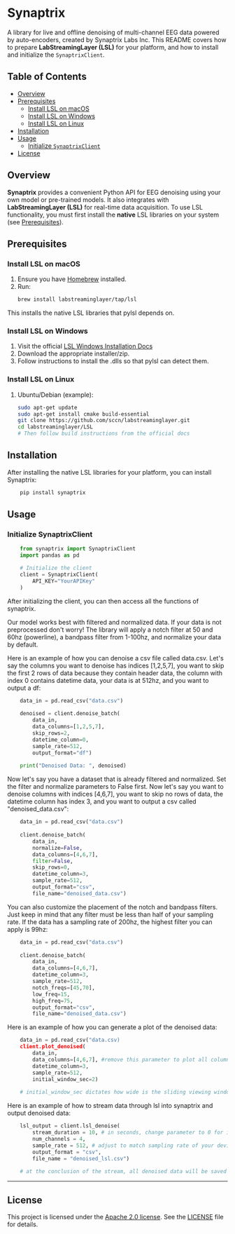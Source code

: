 # Synaptrix

A library for live and offline denoising of multi-channel EEG data powered by auto-encoders, created by Synaptrix Labs Inc. This README covers how to prepare **LabStreamingLayer (LSL)** for your platform, and how to install and initialize the `SynaptrixClient`.



## Table of Contents

- [Overview](#overview)
- [Prerequisites](#prerequisites)
  - [Install LSL on macOS](#install-lsl-on-macos)
  - [Install LSL on Windows](#install-lsl-on-windows)
  - [Install LSL on Linux](#install-lsl-on-linux)
- [Installation](#installation)
- [Usage](#usage)
  - [Initialize `SynaptrixClient`](#initialize-synaptrixclient)
- [License](#license)



## Overview

**Synaptrix** provides a convenient Python API for EEG denoising using your own model or pre-trained models. It also integrates with **LabStreamingLayer (LSL)** for real-time data acquisition. To use LSL functionality, you must first install the **native** LSL libraries on your system (see [Prerequisites](#prerequisites)).



## Prerequisites

### Install LSL on macOS

1. Ensure you have [Homebrew](https://brew.sh/) installed.
2. Run:
    ```bash
    brew install labstreaminglayer/tap/lsl
    ```
This installs the native LSL libraries that pylsl depends on.

### Install LSL on Windows
1.	Visit the official [LSL Windows Installation Docs](https://github.com/sccn/labstreaminglayer)
2.	Download the appropriate installer/zip.
3.	Follow instructions to install the .dlls so that pylsl can detect them.

### Install LSL on Linux
1.	Ubuntu/Debian (example):
    ```bash
    sudo apt-get update
    sudo apt-get install cmake build-essential
    git clone https://github.com/sccn/labstreaminglayer.git
    cd labstreaminglayer/LSL
    # Then follow build instructions from the official docs
    ```



## Installation

After installing the native LSL libraries for your platform, you can install Synaptrix:
```bash
    pip install synaptrix
```



## Usage

### Initialize SynaptrixClient

```python
    from synaptrix import SynaptrixClient
    import pandas as pd

    # Initialize the client
    client = SynaptrixClient(
        API_KEY="YourAPIKey"
    )
```

After initializing the client, you can then access all the functions of synaptrix.

Our model works best with filtered and normalized data. If your data is not preprocessed don't worry! The library will apply a notch filter at 50 and 60hz (powerline), a bandpass filter from 1-100hz, and normalize your data by default.

Here is an example of how you can denoise a csv file called data.csv. Let's say the columns you want to denoise has indices [1,2,5,7], you want to skip the first 2 rows of data because they contain header data, the column with index 0 contains datetime data, your data is at 512hz, and you want to output a df:
    
```python
    data_in = pd.read_csv("data.csv")
    
    denoised = client.denoise_batch(
        data_in,
        data_columns=[1,2,5,7],
        skip_rows=2,
        datetime_column=0,
        sample_rate=512,
        output_format="df") 
    
    print("Denoised Data: ", denoised)
```
Now let's say you have a dataset that is already filtered and normalized. Set the filter and normalize parameters to False first. Now let's say you want to denoise columns with indices [4,6,7], you want to skip no rows of data, the datetime column has index 3, and you want to output a csv called "denoised_data.csv":
    
```python
    data_in = pd.read_csv("data.csv")
    
    client.denoise_batch(
        data_in,
        normalize=False,
        data_columns=[4,6,7],
        filter=False,
        skip_rows=0,
        datetime_column=3,
        sample_rate=512,
        output_format="csv",
        file_name="denoised_data.csv") 
```
You can also customize the placement of the notch and bandpass filters. Just keep in mind that any filter must be less than half of your sampling rate. If the data has a sampling rate of 200hz, the highest filter you can apply is 99hz:
    
```python
    data_in = pd.read_csv("data.csv")
    
    client.denoise_batch(
        data_in,
        data_columns=[4,6,7],
        datetime_column=3,
        sample_rate=512,
        notch_freqs=[45,70],
        low_freq=15,
        high_freq=75,
        output_format="csv",
        file_name="denoised_data.csv")

```
Here is an example of how you can generate a plot of the denoised data:
    
```python
    data_in = pd.read_csv("data.csv)
    client.plot_denoised(
        data_in,
        data_columns=[4,6,7], #remove this parameter to plot all columns
        datetime_column=3,
        sample_rate=512,
        initial_window_sec=2)
    
    # initial_window_sec dictates how wide is the sliding viewing window
```
Here is an example of how to stream data through lsl into synaptrix and output denoised data:

```python
    lsl_output = client.lsl_denoise(
        stream_duration = 10, # in seconds, change parameter to 0 for indefinite streaming
        num_channels = 4,
        sample_rate = 512, # adjust to match sampling rate of your device
        output_format = "csv",
        file_name = "denoised_lsl.csv") 
        
    # at the conclusion of the stream, all denoised data will be saved to this file
```
---

## License
This project is licensed under the [Apache 2.0 license](https://www.apache.org/licenses/LICENSE-2.0). See the [LICENSE](https://github.com/Synaptrix-Labs/Synaptrix/blob/main/LICENSE) file for details.
